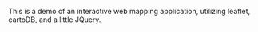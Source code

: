
This is a demo of an interactive web mapping application, utilizing leaflet, cartoDB, and a little JQuery. 
